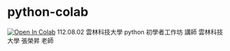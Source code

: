 # python-colab
[![Open In Colab](https://colab.research.google.com/assets/colab-badge.svg)](https://colab.research.google.com/github/googlecolab/colabtools/blob/main/notebooks/colab-github-demo.ipynb)
112.08.02 雲林科技大學 python 初學者工作坊
講師 雲林科技大學 張榮昇 老師
